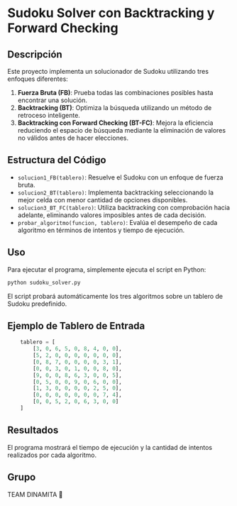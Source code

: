 # Sudoku Solver con Backtracking y Forward Checking

## Descripción
Este proyecto implementa un solucionador de Sudoku utilizando tres enfoques diferentes:
1. **Fuerza Bruta (FB)**: Prueba todas las combinaciones posibles hasta encontrar una solución.
2. **Backtracking (BT)**: Optimiza la búsqueda utilizando un método de retroceso inteligente.
3. **Backtracking con Forward Checking (BT-FC)**: Mejora la eficiencia reduciendo el espacio de búsqueda mediante la eliminación de valores no válidos antes de hacer elecciones.

## Estructura del Código
- `solucion1_FB(tablero)`: Resuelve el Sudoku con un enfoque de fuerza bruta.
- `solucion2_BT(tablero)`: Implementa backtracking seleccionando la mejor celda con menor cantidad de opciones disponibles.
- `solucion3_BT_FC(tablero)`: Utiliza backtracking con comprobación hacia adelante, eliminando valores imposibles antes de cada decisión.
- `probar_algoritmo(funcion, tablero)`: Evalúa el desempeño de cada algoritmo en términos de intentos y tiempo de ejecución.

## Uso
Para ejecutar el programa, simplemente ejecuta el script en Python:
```bash
python sudoku_solver.py
```
El script probará automáticamente los tres algoritmos sobre un tablero de Sudoku predefinido.

## Ejemplo de Tablero de Entrada
```python
    tablero = [
        [3, 0, 6, 5, 0, 8, 4, 0, 0],
        [5, 2, 0, 0, 0, 0, 0, 0, 0],
        [0, 8, 7, 0, 0, 0, 0, 3, 1],
        [0, 0, 3, 0, 1, 0, 0, 8, 0],
        [9, 0, 0, 8, 6, 3, 0, 0, 5],
        [0, 5, 0, 0, 9, 0, 6, 0, 0],
        [1, 3, 0, 0, 0, 0, 2, 5, 0],
        [0, 0, 0, 0, 0, 0, 0, 7, 4],
        [0, 0, 5, 2, 0, 6, 3, 0, 0]
    ]
```

## Resultados
El programa mostrará el tiempo de ejecución y la cantidad de intentos realizados por cada algoritmo.

## Grupo
TEAM DINAMITA 🚀